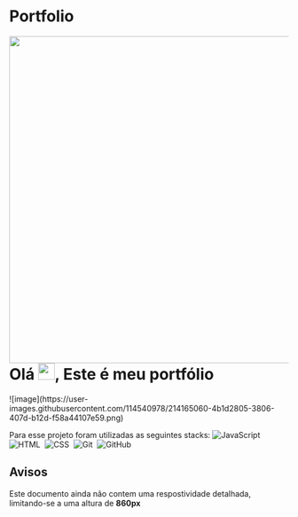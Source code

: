 # Portfolio
<img align="right" height="590em" src="https://raw.githubusercontent.com/gist/matavila/08c88593c4bf43498b301b5e5646a8b9/raw/0c164bb26118c4582564e483496ac2653e1afe69/githubcard.svg"/>

<h1 align="left">Olá <img src="https://raw.githubusercontent.com/kaueMarques/kaueMarques/master/hi.gif" height="30px">, Este é meu portfólio</h1>
![image](https://user-images.githubusercontent.com/114540978/214165060-4b1d2805-3806-407d-b12d-f58a44107e59.png)

Para esse projeto foram utilizadas as seguintes stacks: 
![JavaScript](https://img.shields.io/badge/-JavaScript-05122A?style=flat&logo=javascript)&nbsp;
![HTML](https://img.shields.io/badge/-HTML-05122A?style=flat&logo=HTML5)&nbsp;
![CSS](https://img.shields.io/badge/-CSS-05122A?style=flat&logo=CSS3&logoColor=1572B6)&nbsp;
![Git](https://img.shields.io/badge/-Git-05122A?style=flat&logo=git)&nbsp;
![GitHub](https://img.shields.io/badge/-GitHub-05122A?style=flat&logo=github)&nbsp;
<br>

## Avisos
<p align="left">Este documento ainda não contem uma respostividade detalhada, limitando-se a uma altura de <strong>860px</strong></p>
